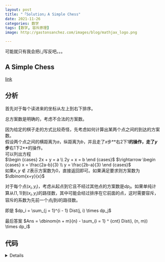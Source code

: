 ```yaml
---
layout: post
title: "「Solution」A Simple Chess"
date: 2021-11-26
categories: 数学
tags: [数学, 容斥原理]
image: http://gastonsanchez.com/images/blog/mathjax_logo.png

---
```


可能就只有我会把$i,j$写反吧。。。
<!-- more -->

## A Simple Chess
[link](https://vjudge.net/contest/470752#problem/E)

## 分析

首先对于每个读进来的坐标从左上到右下排序。  

总方案数是明确的，考虑不合法的方案数。  

因为给定的棋子走的方式比较奇怪，先考虑如何计算出某两个点之间的到达的方案数。   
假设两个点之间的横距离为$a$，纵距离为$b$，并且走了$x$步**右$2$下$1$**的操作，走了$y$步**右$1$下$2$**的操作。   
可以列出方程   
$\begin {cases} 2x + y = a \\ 2y + x = b \end {cases}$
$\rightarrow \begin {cases} x = \frac{2a-b}{3} \\ y = \frac{2b-a}{3} \end {cases}$   
如果$x,y \notin \mathbb{Z}$表示方案数为$0$，直接返回即可。如果满足要求则方案数为$\dbinom{x+y}{x}$

对于每个点$(x_i, y_i)$，考虑从起点到它且不经过其他点的方案数是$dp_i$。如果单纯计算从$(1,1)$到$(x_i, y_i)$的路径数，其中可能会经过排序在它前面的点，这时需要容斥，容斥的系数为先前一个点$j$到$i$的路径数。    

即是 $dp_i = \sum_{j = 1}^{i - 1} Dist(j, i) \times dp_j$  



最后答案 $Ans = \dbinom{n + m}{n} - \sum_{i = 1} ^ {cnt} Dist(i, (n, m)) \times dp_i$

## 代码

<details>

```cpp
#include <cstdio>
#include <cstring>
#include <cstdlib>
#include <iostream>
#include <algorithm>
#define int long long
using namespace std;
const int MAXN = 205;
const int Mod = 110119;

int cnt, cas;
int ans, n, m, sum, fac[Mod + 5], dp[Mod + 5];

struct node {
    int x, y;
} s[MAXN];

int qpow(int x, int y) {
    int res = 1;
    while (y) {
        if (y & 1) res = res * x % Mod;
        x = x * x % Mod;
        y >>= 1;
    }
    return res;
}

int C(int x, int y) {
    if (y > x) return 0;
    if (y == 0 || y == x) return 1;
    return fac[x] * qpow(fac[y], Mod - 2) % Mod * qpow(fac[x - y], Mod - 2) % Mod;
}

int Lucas(int x, int y) {
    if (y == 0) return 1ll;
    return C(x % Mod, y % Mod) * Lucas(x / Mod, y / Mod) % Mod;
}

int Dis(int p, int q) {
    int a = s[q].x - s[p].x, b = s[q].y - s[p].y;
    if ((2 * a - b) % 3 != 0 || (2 * b - a) % 3 != 0) return 0;
    int x = (2 * a - b) / 3;
    int y = (2 * b - a) / 3;
    if (x < 0 || y < 0) return 0;
    return Lucas(x + y, x);
}

bool cmp(node a, node b) {
    return (a.x == b.x) ? a.y < b.y : a.x < b.x;
}

signed main() {

    // freopen("test.in", "r", stdin);

    fac[0] = 1;
    for (int i = 1; i < Mod - 1; i++) {
        fac[i] = fac[i - 1] * i % Mod;
    }

    while (scanf("%lld %lld %lld", &n, &m, &cnt) != EOF) {

        for (int i = 0; i <= cnt + 5; i++) {
            s[i].x = s[i].y = dp[i] = 0;
        }

        for (int i = 1; i <= cnt; i++) {
            scanf("%lld %lld", &s[i].x, &s[i].y);
        }
        s[++cnt].x = 1, s[cnt].y = 1;

        sort(s + 1, s + 1 + cnt, cmp);

        ans = 0;

        dp[1] = 1ll;
        for (int i = 2; i <= cnt; i++) {
            for (int j = 1; j < i; j++) {
                dp[i] = (dp[i] - Dis(j, i * dp[j] % Mod + Mod) % Mod; // 此处的 i, j写反了!!!!!!
            }
        }

        s[++cnt].x = n, s[cnt].y = m;

        for (int i = 1; i < cnt; i++) {
            ans = ((ans + dp[i] * Dis(i, cnt)) % Mod + Mod) % Mod;
        }

        printf("Case #%lld: %lld\n", ++cas, ans);

    }

    return 0;
}
```

</details>